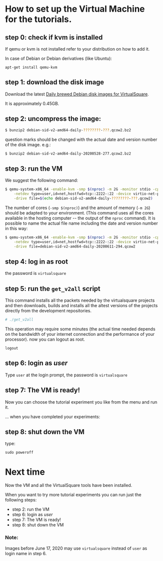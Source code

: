 How to set up the Virtual Machine for the tutorials.
======

## step 0: check if kvm is installed

If qemu or kvm is not installed refer to your distribution on how to add it.

In case of Debian or Debian derivatives (like Ubuntu):

```
apt-get install qemu-kvm
```

## step 1: download the disk image 

Download the latest [Daily brewed Debian disk images for VirtualSquare](/daily_brewed.md).

It is approximately 0.45GB.

## step 2: uncompress the image:

```bash
$ bunzip2 debian-sid-v2-amd64-daily-????????-???.qcow2.bz2
```

question marks should be changed with the actual date and version number of the disk image.
e.g.:

```bash
$ bunzip2 debian-sid-v2-amd64-daily-20200528-277.qcow2.bz2
```


## step 3: run the VM

We suggest the following command:

``` bash
$ qemu-system-x86_64 -enable-kvm -smp $(nproc) -m 2G -monitor stdio -cpu host\
    -netdev type=user,id=net,hostfwd=tcp::2222-:22 -device virtio-net-pci,netdev=net \
    -drive file=$(echo debian-sid-v2-amd64-daily-????????-???.qcow2)
```

The number of cores (``-smp $(nproc)``) and the amount of memory (``-m 2G``) should be adapted to 
your environment. (This command uses all the cores available in the hosting computer -- the output of the `nproc` command).
It is possible to name the actual file name including the date and version number in this way:

``` bash
$ qemu-system-x86_64 -enable-kvm -smp $(nproc) -m 2G -monitor stdio -cpu host\
    -netdev type=user,id=net,hostfwd=tcp::2222-:22 -device virtio-net-pci,netdev=net \
    -drive file=debian-sid-v2-amd64-daily-20200611-294.qcow2
```

## step 4: log in as root

the password is ``virtualsquare``

## step 5: run the `get_v2all` script

This command installs all the packets needed by the virtualsquare projects and then downloads, builds and installs all the altest versions of the projects directly from the development repositories.

``` bash
# ./get_v2all
```

This operation may require some minutes (the actual time needed depends on the bandwidth of your internet 
connection and the performance of your processor).
now you can logout as root.

```
logout
```

## step 6: login as _user_

Type `user` at the login prompt, the password is `virtualsquare`

## step 7: The VM is ready!

Now you can choose the tutorial experiment you like from the menu and run it.

... when you have completed your experiments:

## step 8: shut down the VM

type:

```
sudo poweroff
```

# Next time

Now the VM and all the VirtualSquare tools have been installed.

When you want to try more tutorial experiments you can run just the following steps:

* step 2: run the VM
* step 6: login as _user_
* step 7: The VM is ready!
* step 8: shut down the VM


### Note:
Images before June 17, 2020 may use `virtualsquare` instead of `user` as login name in step 6.
